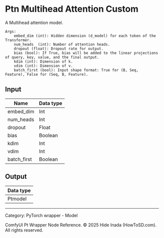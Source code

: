 # Ptn Multihead Attention Custom
A Multihead attention model.

    Args:
        embed_dim (int): Hidden dimension (d_model) for each token of the Transformer.
        num_heads  (int): Number of attention heads.
        dropout (float): Dropout rate for output.
        bias (bool): If True, bias will be added to the linear projections of query, key, value, and the final output.
        kdim (int): Dimension of k.
        vdim (int): Dimension of v.
        batch_first (bool): Input shape format: True for (B, Seq, Feature), False for (Seq, B, Feature).

## Input
| Name | Data type |
|---|---|
| embed_dim | Int |
| num_heads | Int |
| dropout | Float |
| bias | Boolean |
| kdim | Int |
| vdim | Int |
| batch_first | Boolean |

## Output
| Data type |
|---|
| Ptmodel |

<HR>
Category: PyTorch wrapper - Model

ComfyUI Pt Wrapper Node Reference. © 2025 Hide Inada (HowToSD.com). All rights reserved.

